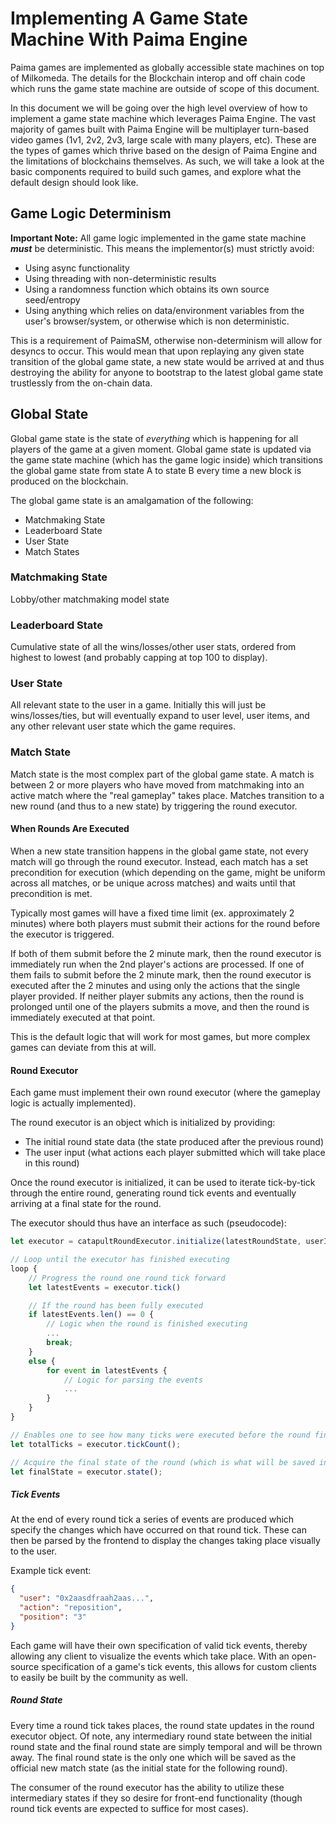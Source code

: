 # Implementing A Game State Machine With Paima Engine

Paima games are implemented as globally accessible state machines on top of Milkomeda. The details for the Blockchain interop and off chain code which runs the game state machine are outside of scope of this document.

In this document we will be going over the high level overview of how to implement a game state machine which leverages Paima Engine. The vast majority of games built with Paima Engine will be multiplayer turn-based video games (1v1, 2v2, 2v3, large scale with many players, etc).
These are the types of games which thrive based on the design of Paima Engine and the limitations of blockchains themselves. As such, we will take a look at the basic components required to build such games, and explore what the default design should look like.

## Game Logic Determinism

**Important Note:** All game logic implemented in the game state machine **_must_** be deterministic. This means the implementor(s) must strictly avoid:

- Using async functionality
- Using threading with non-deterministic results
- Using a randomness function which obtains its own source seed/entropy
- Using anything which relies on data/environment variables from the user's browser/system, or otherwise which is non deterministic.

This is a requirement of PaimaSM, otherwise non-determinism will allow for desyncs to occur. This would mean that upon replaying any given state transition of the global game state, a new state would be arrived at and thus destroying the ability for anyone to bootstrap to the latest global game state trustlessly from the on-chain data.

## Global State

Global game state is the state of _everything_ which is happening for all players of the game at a given moment. Global game state is updated via the game state machine (which has the game logic inside) which transitions the global game state from state A to state B every time a new block is produced on the blockchain.

The global game state is an amalgamation of the following:

- Matchmaking State
- Leaderboard State
- User State
- Match States

### Matchmaking State

Lobby/other matchmaking model state

### Leaderboard State

Cumulative state of all the wins/losses/other user stats, ordered from highest to lowest (and probably capping at top 100 to display).

### User State

All relevant state to the user in a game. Initially this will just be wins/losses/ties, but will eventually expand to user level, user items, and any other relevant user state which the game requires.

### Match State

Match state is the most complex part of the global game state. A match is between 2 or more players who have moved from matchmaking into an active match where the "real gameplay" takes place. Matches transition to a new round (and thus to a new state) by triggering the round executor.

#### When Rounds Are Executed

When a new state transition happens in the global game state, not every match will go through the round executor. Instead, each match has a set precondition for execution (which depending on the game, might be uniform across all matches, or be unique across matches) and waits until that precondition is met.

Typically most games will have a fixed time limit (ex. approximately 2 minutes) where both players must submit their actions for the round before the executor is triggered.

If both of them submit before the 2 minute mark, then the round executor is immediately run when the 2nd player's actions are processed. If one of them fails to submit before the 2 minute mark, then the round executor is executed after the 2 minutes and using only the actions that the single player provided. If neither player submits any actions, then the round is prolonged until one of the players submits a move, and then the round is immediately executed at that point.

This is the default logic that will work for most games, but more complex games can deviate from this at will.

#### Round Executor

Each game must implement their own round executor (where the gameplay logic is actually implemented).

The round executor is an object which is initialized by providing:

- The initial round state data (the state produced after the previous round)
- The user input (what actions each player submitted which will take place in this round)

Once the round executor is initialized, it can be used to iterate tick-by-tick through the entire round, generating round tick events and eventually arriving at a final state for the round.

The executor should thus have an interface as such (pseudocode):

```ts
let executor = catapultRoundExecutor.initialize(latestRoundState, userInputs, randomnessSeed);

// Loop until the executor has finished executing
loop {
    // Progress the round one round tick forward
    let latestEvents = executor.tick()

    // If the round has been fully executed
    if latestEvents.len() == 0 {
        // Logic when the round is finished executing
        ...
        break;
    }
    else {
        for event in latestEvents {
            // Logic for parsing the events
            ...
        }
    }
}

// Enables one to see how many ticks were executed before the round finished.
let totalTicks = executor.tickCount();

// Acquire the final state of the round (which is what will be saved in the PaimaSM DB)
let finalState = executor.state();

```

##### Tick Events

At the end of every round tick a series of events are produced which specify the changes which have occurred on that round tick. These can then be parsed by the frontend to display the changes taking place visually to the user.

Example tick event:

```json
{
  "user": "0x2aasdfraah2aas...",
  "action": "reposition",
  "position": "3"
}
```

Each game will have their own specification of valid tick events, thereby allowing any client to visualize the events which take place. With an open-source specification of a game's tick events, this allows for custom clients to easily be built by the community as well.

##### Round State

Every time a round tick takes places, the round state updates in the round executor object. Of note, any intermediary round state between the initial round state and the final round state are simply temporal and will be thrown away. The final round state is the only one which will be saved as the official new match state (as the initial state for the following round).

The consumer of the round executor has the ability to utilize these intermediary states if they so desire for front-end functionality (though round tick events are expected to suffice for most cases).

